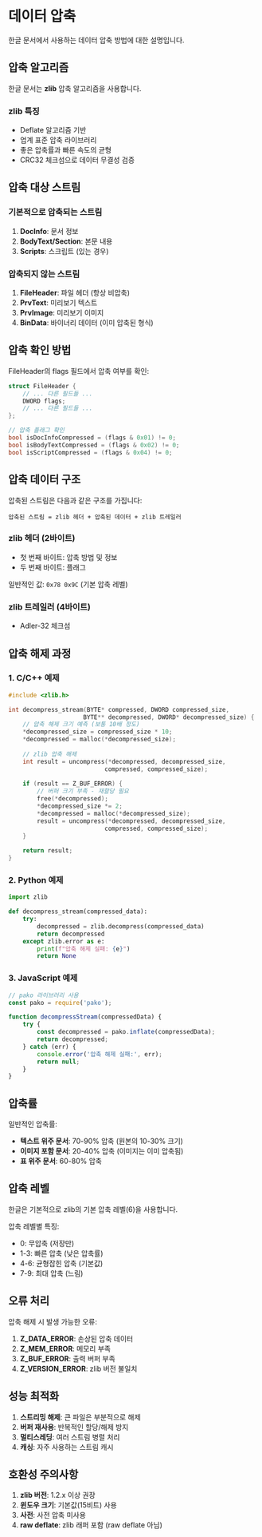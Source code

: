 # 데이터 압축

한글 문서에서 사용하는 데이터 압축 방법에 대한 설명입니다.

## 압축 알고리즘

한글 문서는 **zlib** 압축 알고리즘을 사용합니다.

### zlib 특징
- Deflate 알고리즘 기반
- 업계 표준 압축 라이브러리
- 좋은 압축률과 빠른 속도의 균형
- CRC32 체크섬으로 데이터 무결성 검증

## 압축 대상 스트림

### 기본적으로 압축되는 스트림
1. **DocInfo**: 문서 정보
2. **BodyText/Section**: 본문 내용
3. **Scripts**: 스크립트 (있는 경우)

### 압축되지 않는 스트림
1. **FileHeader**: 파일 헤더 (항상 비압축)
2. **PrvText**: 미리보기 텍스트
3. **PrvImage**: 미리보기 이미지
4. **BinData**: 바이너리 데이터 (이미 압축된 형식)

## 압축 확인 방법

FileHeader의 flags 필드에서 압축 여부를 확인:

```c
struct FileHeader {
    // ... 다른 필드들 ...
    DWORD flags;
    // ... 다른 필드들 ...
};

// 압축 플래그 확인
bool isDocInfoCompressed = (flags & 0x01) != 0;
bool isBodyTextCompressed = (flags & 0x02) != 0;
bool isScriptCompressed = (flags & 0x04) != 0;
```

## 압축 데이터 구조

압축된 스트림은 다음과 같은 구조를 가집니다:

```
압축된 스트림 = zlib 헤더 + 압축된 데이터 + zlib 트레일러
```

### zlib 헤더 (2바이트)
- 첫 번째 바이트: 압축 방법 및 정보
- 두 번째 바이트: 플래그

일반적인 값: `0x78 0x9C` (기본 압축 레벨)

### zlib 트레일러 (4바이트)
- Adler-32 체크섬

## 압축 해제 과정

### 1. C/C++ 예제
```c
#include <zlib.h>

int decompress_stream(BYTE* compressed, DWORD compressed_size, 
                     BYTE** decompressed, DWORD* decompressed_size) {
    // 압축 해제 크기 예측 (보통 10배 정도)
    *decompressed_size = compressed_size * 10;
    *decompressed = malloc(*decompressed_size);
    
    // zlib 압축 해제
    int result = uncompress(*decompressed, decompressed_size, 
                           compressed, compressed_size);
    
    if (result == Z_BUF_ERROR) {
        // 버퍼 크기 부족 - 재할당 필요
        free(*decompressed);
        *decompressed_size *= 2;
        *decompressed = malloc(*decompressed_size);
        result = uncompress(*decompressed, decompressed_size, 
                           compressed, compressed_size);
    }
    
    return result;
}
```

### 2. Python 예제
```python
import zlib

def decompress_stream(compressed_data):
    try:
        decompressed = zlib.decompress(compressed_data)
        return decompressed
    except zlib.error as e:
        print(f"압축 해제 실패: {e}")
        return None
```

### 3. JavaScript 예제
```javascript
// pako 라이브러리 사용
const pako = require('pako');

function decompressStream(compressedData) {
    try {
        const decompressed = pako.inflate(compressedData);
        return decompressed;
    } catch (err) {
        console.error('압축 해제 실패:', err);
        return null;
    }
}
```

## 압축률

일반적인 압축률:
- **텍스트 위주 문서**: 70-90% 압축 (원본의 10-30% 크기)
- **이미지 포함 문서**: 20-40% 압축 (이미지는 이미 압축됨)
- **표 위주 문서**: 60-80% 압축

## 압축 레벨

한글은 기본적으로 zlib의 기본 압축 레벨(6)을 사용합니다.

압축 레벨별 특징:
- 0: 무압축 (저장만)
- 1-3: 빠른 압축 (낮은 압축률)
- 4-6: 균형잡힌 압축 (기본값)
- 7-9: 최대 압축 (느림)

## 오류 처리

압축 해제 시 발생 가능한 오류:
1. **Z_DATA_ERROR**: 손상된 압축 데이터
2. **Z_MEM_ERROR**: 메모리 부족
3. **Z_BUF_ERROR**: 출력 버퍼 부족
4. **Z_VERSION_ERROR**: zlib 버전 불일치

## 성능 최적화

1. **스트리밍 해제**: 큰 파일은 부분적으로 해제
2. **버퍼 재사용**: 반복적인 할당/해제 방지
3. **멀티스레딩**: 여러 스트림 병렬 처리
4. **캐싱**: 자주 사용하는 스트림 캐시

## 호환성 주의사항

1. **zlib 버전**: 1.2.x 이상 권장
2. **윈도우 크기**: 기본값(15비트) 사용
3. **사전**: 사전 압축 미사용
4. **raw deflate**: zlib 래퍼 포함 (raw deflate 아님)
